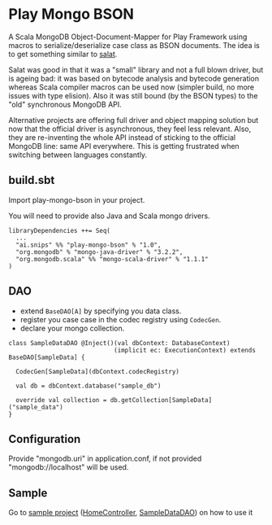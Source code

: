 Play Mongo BSON
===============

A Scala MongoDB Object-Document-Mapper for Play Framework using macros to
serialize/deserialize case class as BSON documents. The idea is to get
something similar to [salat](https://github.com/salat/salat).

Salat was good in that it was a "small" library and not a full blown driver,
but is ageing bad: it was based on bytecode analysis and bytecode generation
whereas Scala compiler macros can be used now (simpler build, no more issues
with type elision). Also it was still bound (by the BSON types) to the "old"
synchronous MongoDB API.

Alternative projects are offering full driver and object mapping solution but
now that the official driver is asynchronous, they feel less relevant. Also,
they are re-inventing the whole API instead of sticking to the official MongoDB
line: same API everywhere. This is getting frustrated when switching between
languages constantly.

build.sbt
---------

Import play-mongo-bson in your project.

You will need to provide also Java and Scala mongo drivers.

```
libraryDependencies ++= Seq(
  ...
  "ai.snips" %% "play-mongo-bson" % "1.0",
  "org.mongodb" % "mongo-java-driver" % "3.2.2",
  "org.mongodb.scala" %% "mongo-scala-driver" % "1.1.1"
)
```

DAO
---

 - extend `BaseDAO[A]` by specifying you data class.
 - register you case case in the codec registry using `CodecGen`.
 - declare your mongo collection.

```
class SampleDataDAO @Inject()(val dbContext: DatabaseContext)
                             (implicit ec: ExecutionContext) extends BaseDAO[SampleData] {

  CodecGen[SampleData](dbContext.codecRegistry)

  val db = dbContext.database("sample_db")

  override val collection = db.getCollection[SampleData]("sample_data")
}
```


Configuration
-------------

Provide "mongodb.uri" in application.conf, if not provided "mongodb://localhost" will be used.

Sample
------

Go to [sample project](sample) ([HomeController](sample/app/controllers/HomeController.scala), [SampleDataDAO](sample/app/models/SampleDataDAO.scala)) on how to use it
